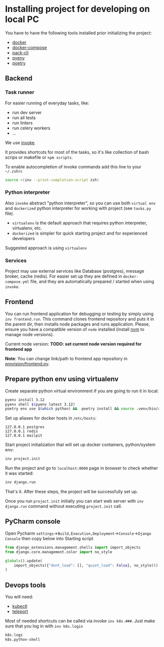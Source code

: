 # Installing project for developing on local PC

You have to have the following tools installed prior initializing the project:

- [docker](https://docs.docker.com/engine/installation/)
- [docker-compose](https://docs.docker.com/compose/install/)
- [pack-cli](https://buildpacks.io/docs/tools/pack/)
- [pyenv](https://github.com/pyenv/pyenv)
- [poetry](https://python-poetry.org/docs/#installation)

## Backend

### Task runner

For easier running of everyday tasks, like:

- run dev server
- run all tests
- run linters
- run celery workers
- ...

We use [invoke](https://pypi.org/project/invoke/).

It provides shortcuts for most of the tasks, so it's like collection of bash scrips
or makefile or `npm scripts`.

To enable autocompletion of invoke commands add this line to your `~/.zshrc`

```bash
source <(inv --print-completion-script zsh)
```

### Python interpreter

Also `invoke` abstract "python interpreter", so you can use both `virtual env`
and `dockerized` python interpreter for working with project
(see `tasks.py` file).

- `virtualenv` is the default approach that requires python interpreter,
virtualenv, etc.
- `dockerized` is simpler for quick starting project and for experienced
developers

Suggested approach is using `virtualenv`

### Services

Project may use external services like Database (postgres), message broker,
cache (redis). For easier set up they are defined in `docker-compose.yml` file,
and they are automatically prepared / started when using `invoke`.

## Frontend

You can run frontend application for debugging or testing by simply using
`inv frontend.run`. This command clones frontend repository and puts it in the
parent dir, then installs node packages and runs application. Please, ensure you
have a compatible version of `node` installed
(install [nvm](https://github.com/nvm-sh/nvm) to manage node versions).

Current node version: **TODO: set current node version required for frontend app**

**Note**: You can change link/path to frontend app repository in
[provision/frontend.py](/provision/frontend.py).

## Prepare python env using virtualenv

Create separate python virtual environment if you are going to run it in
local:

```bash
pyenv install 3.12
pyenv shell $(pyenv latest 3.12)
poetry env use $(which python) &&  poetry install && source .venv/bin/activate
```

Set up aliases for docker hosts in `/etc/hosts`:

```text
127.0.0.1 postgres
127.0.0.1 redis
127.0.0.1 mailpit
```

Start project initialization that will set up docker containers,
python/system env:

```bash
inv project.init
```

Run the project and go to `localhost:8000` page in browser to check whether
it was started:

```bash
inv django.run
```

That's it. After these steps, the project will be successfully set up.

Once you run `project.init` initially you can start web server with
`inv django.run` command without executing `project.init` call.

## PyCharm console

Open Pycharm `settings`->`Build,Execution,Deployment`->`Console`->`Django Console` then
copy below into Starting script

```python
from django_extensions.management.shells import import_objects
from django.core.management.color import no_style

globals().update(
    import_objects({"dont_load": [], "quiet_load": False}, no_style())
)
```

## Devops tools

You will need:

- [kubectl](https://kubernetes.io/docs/tasks/tools/)
- [teleport](https://goteleport.com/docs/getting-started/)

Most of needed shortcuts can be called via invoke `inv k8s.###`. Just make sure that you log in with
`inv k8s.login`

```bash
k8s.logs
k8s.python-shell
```
